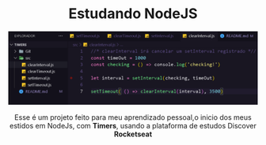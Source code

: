 <h1 align="center">
  Estudando <b>NodeJS</b>
</h1>

<img src='./Git/Extudo.png' />

<p align="center">
  Esse é um projeto feito para meu aprendizado pessoal,o inicio dos meus estidos em NodeJs,
  com <b>Timers</b>, usando a plataforma de estudos Discover <b>Rocketseat</b>
</p>
